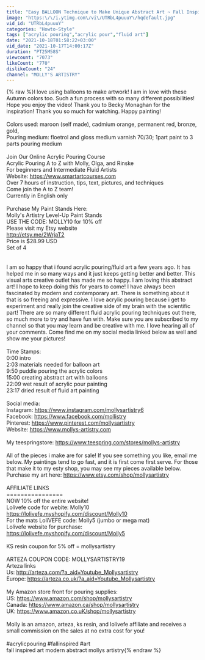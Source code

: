 ```yaml
---
title: "Easy BALLOON Technique to Make Unique Abstract Art ~ Fall Inspired Colors ~ Acrylic Pouring"
image: "https:\/\/i.ytimg.com\/vi\/UTRbL4puuuY\/hqdefault.jpg"
vid_id: "UTRbL4puuuY"
categories: "Howto-Style"
tags: ["acrylic pouring","acrylic pour","fluid art"]
date: "2021-10-18T01:58:22+03:00"
vid_date: "2021-10-17T14:00:17Z"
duration: "PT25M58S"
viewcount: "7073"
likeCount: "770"
dislikeCount: "24"
channel: "MOLLY'S ARTISTRY"
---
```

{% raw %}I love using balloons to make artwork! I am in love with these Autumn colors too. Such a fun process with so many different possibilities! Hope you enjoy the video! Thank you to Becky Monaghan for the inspiration! Thank you so much for watching. Happy painting!<br /><br />Colors used: maroon (self made), cadmium orange, permanent red, bronze, gold, <br />Pouring medium: floetrol and gloss medium varnish 70/30; 1part paint to 3 parts pouring medium<br /><br />Join Our Online Acrylic Pouring Course <br />Acrylic Pouring A to Z with Molly, Olga, and Rinske<br />For beginners and Intermediate Fluid Artists<br />Website: <a rel="nofollow" target="blank" href="https://www.smartartcourses.com">https://www.smartartcourses.com</a><br />Over 7 hours of instruction, tips, text, pictures, and techniques<br />Come join the A to Z team! <br />Currently in English only<br /><br />Purchase My Paint Stands Here: <br />Molly's Artistry Level-Up Paint Stands<br />USE THE CODE: MOLLY10 for 10% off<br />Please visit my Etsy website<br /><a rel="nofollow" target="blank" href="http://etsy.me/2WrjaT2">http://etsy.me/2WrjaT2</a><br />Price is $28.99 USD <br />Set of 4<br /><br /><br />I am so happy that i found acrylic pouring/fluid art a few years ago. It has helped me in so many ways and it just keeps getting better and better. This visual arts creative outlet has made me so happy. I am loving this abstract art! I hope to keep doing this for years to come! I have always been fascinated by modern and contemporary art. There is something about it that is so freeing and expressive. I love acrylic pouring because i get to experiment and really join the creative side of my brain with the scientific part! There are so many different fluid acrylic pouring techniques out there, so much more to try and have fun with. Make sure you are subscribed to my channel so that you may learn and be creative with me. I love hearing all of your comments. Come find me on my social media linked below as well and show me your pictures! <br /><br />Time Stamps: <br />0:00 intro<br />2:03 materials needed for balloon art <br />9:50 puddle pouring the acrylic colors<br />15:00 creating abstract art with balloons<br />22:09 wet result of acrylic pour painting<br />23:17 dried result of fluid art painting<br /><br />Social media:<br />Instagram: <a rel="nofollow" target="blank" href="https://www.instagram.com/mollysartistry6">https://www.instagram.com/mollysartistry6</a><br />Facebook: <a rel="nofollow" target="blank" href="https://www.facebook.com/mollistry">https://www.facebook.com/mollistry</a><br />Pinterest: <a rel="nofollow" target="blank" href="https://www.pinterest.com/mollysartistry">https://www.pinterest.com/mollysartistry</a><br />Website: <a rel="nofollow" target="blank" href="https://www.mollys-artistry.com">https://www.mollys-artistry.com</a><br /><br />My teespringstore: <a rel="nofollow" target="blank" href="https://www.teespring.com/stores/mollys-artistry">https://www.teespring.com/stores/mollys-artistry</a><br /><br />All of the pieces i make are for sale! If you see something you like, email me below. My paintings tend to go fast, and it is first come first serve. For those that make it to my esty shop, you may see my pieces available below. <br />Purchase my art here: <a rel="nofollow" target="blank" href="https://www.etsy.com/shop/mollysartistry">https://www.etsy.com/shop/mollysartistry</a><br /><br />AFFILIATE LINKS<br />================<br />NOW 10% off the entire website! <br />Lolivefe code for webite: Molly10 <br /><a rel="nofollow" target="blank" href="https://lolivefe.myshopify.com/discount/Molly10">https://lolivefe.myshopify.com/discount/Molly10</a> <br />For the mats LoliVEFE code: Molly5 (jumbo or mega mat) <br />Lolivefe website for purchase: <a rel="nofollow" target="blank" href="https://lolivefe.myshopify.com/discount/Molly5">https://lolivefe.myshopify.com/discount/Molly5</a><br /><br />KS resin coupon for 5% off = mollysartistry<br /><br />ARTEZA COUPON CODE: MOLLYSARTISTRY19<br />Arteza links<br />Us: <a rel="nofollow" target="blank" href="http://arteza.com/?a_aid=Youtube_Mollysartistry">http://arteza.com/?a_aid=Youtube_Mollysartistry</a><br />Europe: <a rel="nofollow" target="blank" href="https://arteza.co.uk/?a_aid=Youtube_Mollysartistry">https://arteza.co.uk/?a_aid=Youtube_Mollysartistry</a><br /><br />My Amazon store front for pouring supplies:<br />US: <a rel="nofollow" target="blank" href="https://www.amazon.com/shop/mollysartistry">https://www.amazon.com/shop/mollysartistry</a><br />Canada: <a rel="nofollow" target="blank" href="https://www.amazon.ca/shop/mollysartistry">https://www.amazon.ca/shop/mollysartistry</a><br />UK: <a rel="nofollow" target="blank" href="https://www.amazon.co.uK/shop/mollysartistry">https://www.amazon.co.uK/shop/mollysartistry</a><br /><br />Molly is an amazon, arteza, ks resin, and lolivefe affiliate and receives a small commission on the sales at no extra cost for you!<br /><br />#acrylicpouring #fallinspired #art <br />fall inspired art modern abstract mollys artistry{% endraw %}
